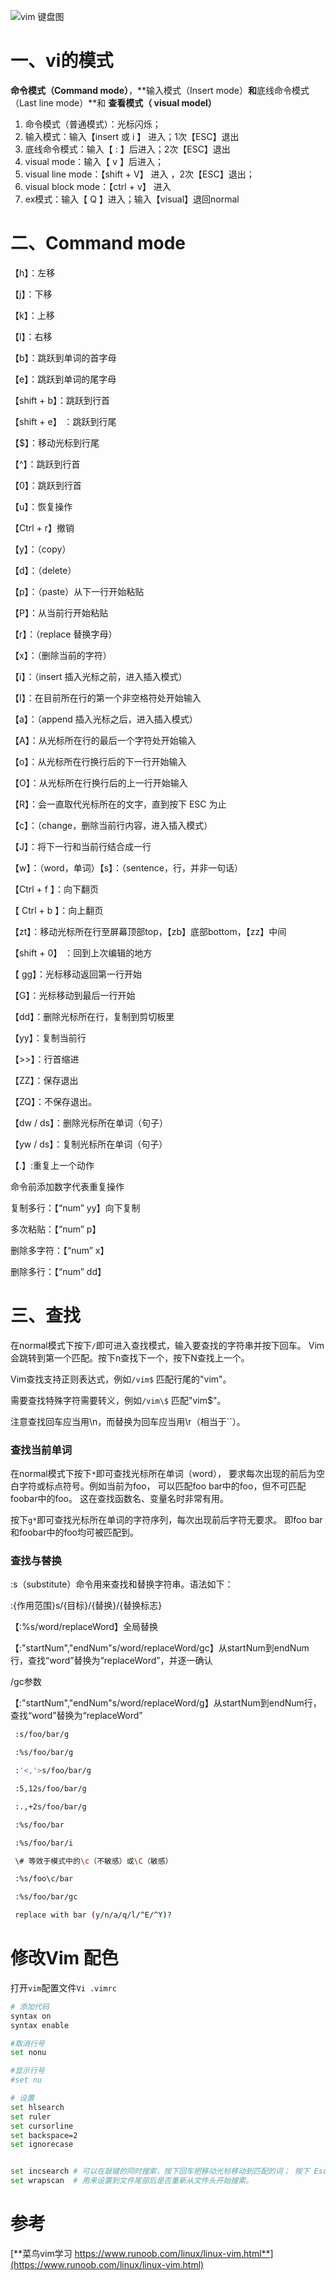 ![vim 键盘图](https://raw.githubusercontent.com/gaox-dev/Pics/main/2022/10/vim%2520%25E9%2594%25AE%25E7%259B%2598%25E5%259B%25BEKUhFd6.jpg)

# **一、vi的模式**

**命令模式（Command mode）**，**输入模式（Insert mode）**和**底线命令模式（Last line mode）**和 **查看模式（ visual model）**

1. 命令模式（普通模式）：光标闪烁；
2. 输入模式：输入【insert 或 i 】 进入；1次【ESC】退出
3. 底线命令模式：输入【 : 】后进入；2次【ESC】退出
4. visual  mode：输入【 v 】后进入；
5. visual line mode：【shift + V】 进入 ，2次【ESC】退出；
6. visual block mode：【ctrl + v】 进入
7. ex模式：输入【 Q 】进入；输入【visual】退回normal



# **二、Command mode**

【h】：左移

【j】：下移

【k】：上移

【l】：右移

【b】：跳跃到单词的首字母

【e】：跳跃到单词的尾字母

【shift + b】：跳跃到行首

【shift + e】 ：跳跃到行尾

【$】：移动光标到行尾

【^】：跳跃到行首

【0】：跳跃到行首

【u】：恢复操作

【Ctrl + r】撤销

【y】：（copy）

【d】：（delete）

【p】：（paste）从下一行开始粘贴

【P】：从当前行开始粘贴

【r】：（replace 替换字母）

【x】：（删除当前的字符）

【i】：（insert 插入光标之前，进入插入模式）

【I】：在目前所在行的第一个非空格符处开始输入

【a】：（append 插入光标之后，进入插入模式）

【A】：从光标所在行的最后一个字符处开始输入

【o】：从光标所在行换行后的下一行开始输入

【O】：从光标所在行换行后的上一行开始输入

【R】：会一直取代光标所在的文字，直到按下 ESC 为止

【c】：（change，删除当前行内容，进入插入模式）

【J】：将下一行和当前行结合成一行

【w】：（word，单词）【s】：（sentence，行，并非一句话）

 【Ctrl + f 】：向下翻页

【 Ctrl + b 】：向上翻页

【zt】：移动光标所在行至屏幕顶部top，【zb】底部bottom，【zz】中间

【shift + 0】 ：回到上次编辑的地方

【 gg】：光标移动返回第一行开始

【G】：光标移动到最后一行开始

【dd】：删除光标所在行，复制到剪切板里

【yy】：复制当前行

【>>】：行首缩进

【ZZ】：保存退出

【ZQ】：不保存退出。

【dw / ds】：删除光标所在单词（句子）

【yw / ds】：复制光标所在单词（句子）

【.】:重复上一个动作

命令前添加数字代表重复操作

复制多行：【“num” yy】向下复制

多次粘贴：【“num” p】

删除多字符：【“num” x】

删除多行：【“num” dd】



# **三、查找**

在normal模式下按下`/`即可进入查找模式，输入要查找的字符串并按下回车。 Vim会跳转到第一个匹配。按下n查找下一个，按下N查找上一个。

Vim查找支持正则表达式，例如`/vim$`  匹配行尾的"vim"。 

需要查找特殊字符需要转义，例如`/vim\$`  匹配"vim$"。

注意查找回车应当用\n，而替换为回车应当用\r（相当于``）。

### **查找当前单词**

在normal模式下按下`*`即可查找光标所在单词（word）， 要求每次出现的前后为空白字符或标点符号。例如当前为foo， 可以匹配foo bar中的foo，但不可匹配foobar中的foo。 这在查找函数名、变量名时非常有用。

按下`g*`即可查找光标所在单词的字符序列，每次出现前后字符无要求。 即foo bar和foobar中的foo均可被匹配到。



### **查找与替换**

:s（substitute）命令用来查找和替换字符串。语法如下：

 :{作用范围}s/{目标}/{替换}/{替换标志}

【:%s/word/replaceWord】全局替换

【:"startNum","endNum"s/word/replaceWord/gc】从startNum到endNum行，查找“word”替换为“replaceWord”，并逐一确认

/gc参数

【:"startNum","endNum"s/word/replaceWord/g】从startNum到endNum行，查找“word”替换为“replaceWord”

```sh
 :s/foo/bar/g

 :%s/foo/bar/g

 :'<,'>s/foo/bar/g

 :5,12s/foo/bar/g

 :.,+2s/foo/bar/g

 :%s/foo/bar

 :%s/foo/bar/i

 \# 等效于模式中的\c（不敏感）或\C（敏感）

 :%s/foo\c/bar

 :%s/foo/bar/gc

 replace with bar (y/n/a/q/l/^E/^Y)?
```



# **修改Vim 配色**

打开`vim`配置文件`Vi .vimrc`

```sh
# 添加代码
syntax on
syntax enable

#取消行号  
set nonu

#显示行号
#set nu 

# 设置
set hlsearch
set ruler
set cursorline
set backspace=2
set ignorecase


set incsearch # 可以在敲键的同时搜索，按下回车把移动光标移动到匹配的词； 按下 Esc 取消搜索。
set wrapscan  # 用来设置到文件尾部后是否重新从文件头开始搜索。
```



# 参考

[**菜鸟vim学习  https://www.runoob.com/linux/linux-vim.html**](https://www.runoob.com/linux/linux-vim.html)

